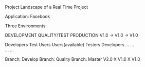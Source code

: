 Project Landscape of a Real Time Project 

Application: Facebook

Three Environments:

DEVELOPMENT		QUALITY/TEST			PRODUCTION
V1.0			->	V1.0			->                       V1.0

Developers			Test Users				Users(available)
Testers				Developers
…				…	
…				…

Branch: Develop		Branch: Quality			Branch: Master
V2.0			X	V1.0			X		V1.0
